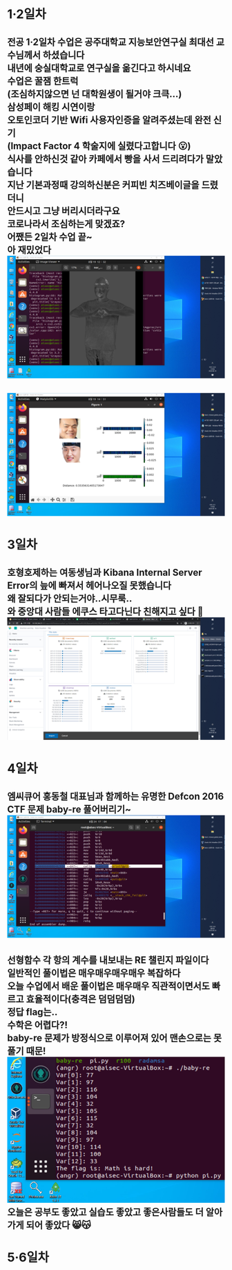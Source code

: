 # 1·2일차    
전공 1·2일차 수업은 공주대학교 지능보안연구실 최대선 교수님께서 하셨습니다  
내년에 숭실대학교로 연구실을 옮긴다고 하시네요   
수업은 꿀잼 한트럭   
(조심하지않으면 넌 대학원생이 될거야 크큭...)  
삼성페이 해킹 시연이랑  
오토인코더 기반 Wifi 사용자인증을 알려주셨는데 완전 신기  
(Impact Factor 4 학술지에 실렸다고합니다 😮)  
식사를 안하신것 같아 카페에서 빵을 사서 드리려다가 말았습니다   
지난 기본과정때 강의하신분은 커피빈 치즈베이글을 드렸더니  
안드시고 그냥 버리시더라구요   
코로나라서 조심하는게 맞겠죠?   
어쨌든 2일차 수업 끝~  
아 재밌었다  
![title](../srcs/MTCNN_1.png)  
-----
![title](../srcs/MTCNN_2.png)  
-----
# 3일차   
호형호제하는 여동생님과 Kibana Internal Server Error의 늪에 빠져서 헤어나오질 못했습니다  
왜 잘되다가 안되는거야..시무룩..    
와 중앙대 사람들 에쿠스 타고다닌다 친해지고 싶다 🐸  
![title](../srcs/kibana.png)  
-----
# 4일차   
엠씨큐어 홍동철 대표님과 함께하는 
유명한 Defcon 2016 CTF 문제 baby-re 풀어버리기~  
![title](../srcs/baby_re1.PNG)  
-----
선형함수 각 항의 계수를 내보내는 RE 챌린지 파일이다  
일반적인 풀이법은 매우매우매우매우 복잡하다  
오늘 수업에서 배운 풀이법은 매우매우 직관적이면서도 빠르고 효율적이다(충격은 덤덤덤덤)   
정답 flag는..  
수학은 어렵다?!  
baby-re 문제가 방정식으로 이루어져 있어 맨손으로는 못풀기 때문!  
![title](../srcs/baby_re2.PNG)  
오늘은 공부도 좋았고 실습도 좋았고 좋은사람들도 더 알아가게 되어 좋았다 😸😽  
-----
# 5·6일차   
